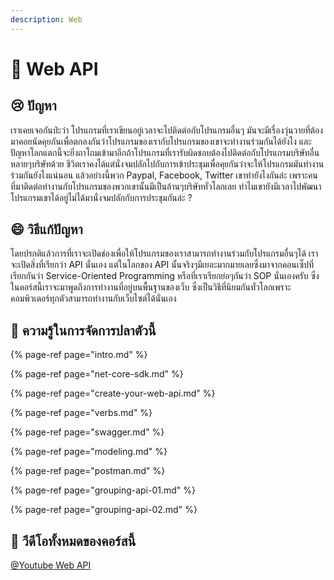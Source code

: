```yaml
---
description: Web
---
```


# 👦 Web API

## 😢 ปัญหา

เราเคยเจอกันป่ะว่า โปรแกรมที่เราเขียนอยู่เวลาจะไปติดต่อกับโปรแกรมอื่นๆ มันจะมีเรื่องวุ่นวายที่ต้องมาคอยนัดคุยกันเพื่อตกลงกันว่าโปรแกรมของเรากับโปรแกรมของเขาจะทำงานร่วมกันได้ยังไง และปัญหาโลกแตกนี้จะยิ่งถาโถมเข้ามาอีกถ้าโปรแกรมที่เรารับผิดชอบต้องไปติดต่อกับโปรแกรมบริษัทอื่นหลายๆบริษัทด้วย ชีวิตเราคงได้แต่นั่งจมปลักไปกับการเข้าประชุมเพื่อคุยกันว่าจะให้โปรแกรมมันทำงานร่วมกันยังไงแน่นอน แล้วอย่างนี้พวก Paypal, Facebook, Twitter เขาทำยังไงกันล่ะ เพราะคนที่มาติดต่อทำงานกับโปรแกรมของพวกเขานั้นมีเป็นล้านๆบริษัททั่วโลกเลย ทำไมเขายังมีเวลาไปพัฒนาโปรแกรมเขาได้อยู่ไม่ได้มานั่งจมปลักกับการประชุมกันล่ะ ?

## 😄 วิธีแก้ปัญหา

โดยปรกติแล้วการที่เราจะเปิดช่องเพื่อให้โปรแกรมของเราสามารถทำงานร่วมกับโปรแกรมอื่นๆได้ เราจะเปิดสิ่งที่เรียกว่า API นั่นเอง แต่ในโลกของ API นั้นจริงๆมีเยอะมากมายเลยซึ่งมาจากคอนเซ็ปที่เรียกกันว่า Service-Oriented Programming หรือที่เราเรียกย่อๆกันว่า SOP นั่นเองครับ ซึ่งในคอร์สนี้เราจะมาพูดถึงการทำงานที่อยู่บนพื้นฐานของเว็บ ซึ่งเป็นวิธีที่นิยมกันทั่วโลกเพราะคอมพิวเตอร์ทุกตัวสามารถทำงานกับเว็บไซต์ได้นั่นเอง

## 🧭 ความรู้ในการจัดการปลาตัวนี้

{% page-ref page="intro.md" %}

{% page-ref page="net-core-sdk.md" %}

{% page-ref page="create-your-web-api.md" %}

{% page-ref page="verbs.md" %}

{% page-ref page="swagger.md" %}

{% page-ref page="modeling.md" %}

{% page-ref page="postman.md" %}

{% page-ref page="grouping-api-01.md" %}

{% page-ref page="grouping-api-02.md" %}

## 🎥 วีดีโอทั้งหมดของคอร์สนี้

[@Youtube Web API](https://www.youtube.com/playlist?list=PLUjAn8nwWniheN3OLy6i7xu1VYq4Tzj7p)


